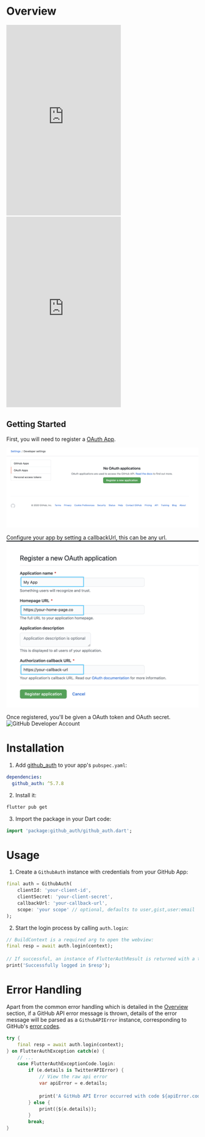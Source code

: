 # Overview 

<iframe src="https://player.vimeo.com/video/470797007"  height="500" frameborder="0" allow="autoplay;"></iframe>
<iframe src="https://player.vimeo.com/video/472607251"  height="500" frameborder="0" allow="autoplay;"></iframe>

## Getting Started

First, you will need to register a [OAuth App](hhttps://github.com/settings/developers/).

![GitHub Developer Account](../assets/img/github-auth-account-1.png ':size=400')

Configure your app by setting a callbackUrl, this can be any url.
![GitHub Developer Account](../assets/img/github-auth-account-2.png ':size=400')

Once registered, you'll be given a OAuth token and OAuth secret.
![GitHub Developer Account](../assets/img/github-auth-account-3.png ':size=400')

# Installation

1. Add [github_auth]() to your app's `pubspec.yaml`:
```yaml
dependencies:
  github_auth: ^5.7.8
```

2. Install it:
```bash
flutter pub get
```

3. Import the package in your Dart code: 
```dart
import 'package:github_auth/github_auth.dart';
```

# Usage

1. Create a `GithubAuth` instance with credentials from your GitHub App:
```dart
final auth = GithubAuth(
    clientId: 'your-client-id',
    clientSecret: 'your-client-secret',
    callbackUrl: 'your-callback-url',
    scope: 'your scope' // optional, defaults to user,gist,user:email
);
```

2. Start the login process by calling `auth.login`: 
```dart
// BuildContext is a required arg to open the webview:
final resp = await auth.login(context);

// If successful, an instance of FlutterAuthResult is returned with a token and a secret.
print('Successfully logged in $resp');
```

# Error Handling

Apart from the common error handling which is detailed in the [Overview](/?id=error-handling) section, if a GitHub API error message is thrown, details of the error message will be parsed as a `GithubAPIError` instance, corresponding to GitHub's [error codes](https://docs.github.com/en/free-pro-team@latest/developers/apps/authorizing-oauth-apps#error-codes-for-the-device-flow).

```dart
try {
    final resp = await auth.login(context);
} on FlutterAuthException catch(e) {
    // ...
    case FlutterAuthExceptionCode.login:
        if (e.details is TwitterAPIError) {
            // View the raw api error 
            var apiError = e.details;

            print('A GitHub API Error occurred with code ${apiError.code}, message ${apiError.message} and uri ${apiError.uri}');
        } else {
            print({${e.details});
        }
        break;
}
```
